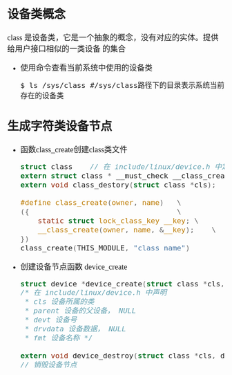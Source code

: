 <font face=Simsun size=4>

## 设备类概念
class 是设备类，它是一个抽象的概念，没有对应的实体。提供给用户接口相似的一类设备
的集合  
- 使用命令查看当前系统中使用的设备类
    ```shell
    $ ls /sys/class #/sys/class路径下的目录表示系统当前存在的设备类
    ```

## 生成字符类设备节点
- 函数class_create创建class类文件
    ```C
    struct class    // 在 include/linux/device.h 中定义
    extern struct class * __must_check __class_create(struct module *owner, const char *name, struct lock_class_key *key);
    extern void class_destory(struct class *cls);

    #define class_create(owner, name)   \
    ({                                  \
        static struct lock_class_key __key; \
        __class_create(owner, name, &__key);    \
    })
    class_create(THIS_MODULE, "class name")
    ```
- 创建设备节点函数 device_create
    ```C
    struct device *device_create(struct class *cls, struct device *parent, dev_t devt, void *drvdata, const char *fmt, ...);
    /* 在 include/linux/device.h 中声明
     * cls 设备所属的类
     * parent 设备的父设备， NULL
     * devt 设备号
     * drvdata 设备数据， NULL
     * fmt 设备名称 */
    
    extern void device_destroy(struct class *cls, dev_t devt);
    // 销毁设备节点
    ```


</font>